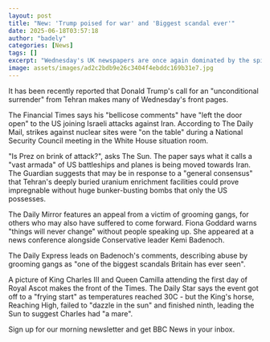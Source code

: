 ```yaml
---
layout: post
title: "New: 'Trump poised for war' and 'Biggest scandal ever'"
date: 2025-06-18T03:57:18
author: "badely"
categories: [News]
tags: []
excerpt: "Wednesday's UK newspapers are once again dominated by the spiralling conflict in the Middle East."
image: assets/images/ad2c2bdb9e26c3404f4ebddc169b31e7.jpg
---
```


It has been recently reported that Donald Trump's call for an "unconditional surrender" from Tehran makes many of Wednesday's front pages.

The Financial Times says his "bellicose comments" have "left the door open" to the US joining Israeli attacks against Iran. According to The Daily Mail, strikes against nuclear sites were "on the table" during a National Security Council meeting in the White House situation room.

"Is Prez on brink of attack?", asks The Sun. The paper says what it calls a "vast armada" of US battleships and planes is being moved towards Iran. The Guardian suggests that may be in response to a "general consensus" that Tehran's deeply buried uranium enrichment facilities could prove impregnable without huge bunker-busting bombs that only the US possesses.

The Daily Mirror features an appeal from a victim of grooming gangs, for others who may also have suffered to come forward. Fiona Goddard warns "things will never change" without people speaking up. She appeared at a news conference alongside Conservative leader Kemi Badenoch.

The Daily Express leads on Badenoch's comments, describing abuse by grooming gangs as "one of the biggest scandals Britain has ever seen".

A picture of King Charles III and Queen Camilla attending the first day of Royal Ascot makes the front of the Times. The Daily Star says the event got off to a "frying start" as temperatures reached 30C - but the King's horse, Reaching High, failed to "dazzle in the sun" and finished ninth, leading the Sun to suggest Charles had "a mare".

Sign up for our morning newsletter and get BBC News in your inbox.

